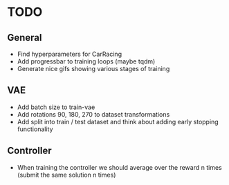 # TODO

## General

* Find hyperparameters for CarRacing
* Add progressbar to training loops (maybe tqdm)
* Generate nice gifs showing various stages of training

## VAE

* Add batch size to train-vae
* Add rotations 90, 180, 270 to dataset transformations
* Add split into train / test dataset and think about adding early stopping functionality

## Controller

* When training the controller we should average over the reward n times (submit the same solution
  n times)
